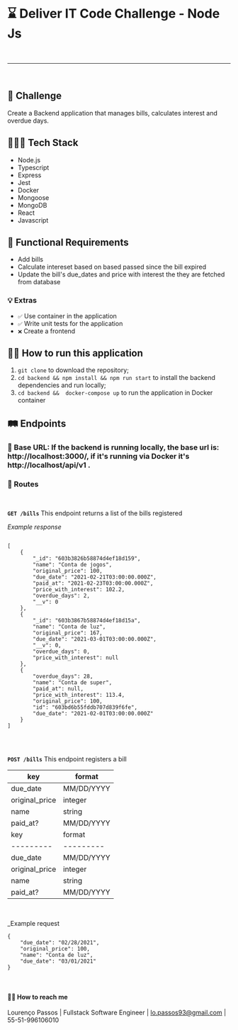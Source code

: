 # ⌛️ Deliver IT Code Challenge - Node Js

<br>

----

<br>

## 🚀 Challenge
Create a Backend application that manages bills, calculates interest and overdue days.

## 👨🏽‍💻 Tech Stack
- Node.js
- Typescript
- Express
- Jest
- Docker
- Mongoose
- MongoDB
- React
- Javascript

## 📝 Functional Requirements
- Add bills
- Calculate intereset based on based passed since the bill expired
- Update the bill's due_dates and price with interest the they are fetched from database

### 💡 Extras 

- `✅` Use container in the application
- `✅` Write unit tests for the application
- `❌` Create a frontend


## 🏃‍♂️ How to run this application

1. `git clone` to download the repository;
2. `cd backend && npm install && npm run start` to install the backend dependencies and run locally;
3. `cd backend &&  docker-compose up` to run the application in Docker container

## 🛤 Endpoints

### 🛒 Base URL: If the backend is running locally, the base url is: http://localhost:3000/, if it's running via Docker it's http://localhost/api/v1 .

### 🔐 Routes

<br>

**`GET /bills`** This endpoint returns a list of the bills registered

_Example response_

```

[
    {
        "_id": "603b3826b58874d4ef18d159",
        "name": "Conta de jogos",
        "original_price": 100,
        "due_date": "2021-02-21T03:00:00.000Z",
        "paid_at": "2021-02-23T03:00:00.000Z",
        "price_with_interest": 102.2,
        "overdue_days": 2,
        "__v": 0
    },
    {
        "_id": "603b3867b58874d4ef18d15a",
        "name": "Conta de luz",
        "original_price": 167,
        "due_date": "2021-03-01T03:00:00.000Z",
        "__v": 0,
        "overdue_days": 0,
        "price_with_interest": null
    },
    {
        "overdue_days": 28,
        "name": "Conta de super",
        "paid_at": null,
        "price_with_interest": 113.4,
        "original_price": 100,
        "id": "603bd6b55fddb707d839f6fe",
        "due_date": "2021-02-01T03:00:00.000Z"
    }
]


``` 

<br>

**`POST /bills`** This endpoint registers a bill

|key|format|
| --------- | --------- |
| due_date | MM/DD/YYYY |
| original_price | integer |
| name | string |
| paid_at? | MM/DD/YYYY  |   
|key|format|
| --------- | --------- |
| due_date | MM/DD/YYYY |
| original_price | integer |
| name | string |
| paid_at? | MM/DD/YYYY  |   
<br>

_Example request

```
{
    "due_date": "02/28/2021",
    "original_price": 100,
    "name": "Conta de luz",
    "due_date": "03/01/2021"
}

```

<br>


#### 👋🏽 How to reach me

Lourenço Passos | Fullstack Software Engineer | lo.passos93@gmail.com | 55-51-996106010





